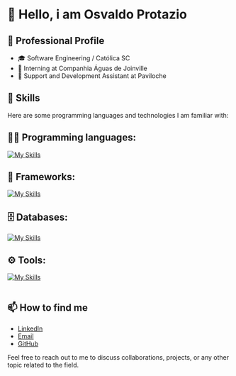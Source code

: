 # 👋 Hello, i am Osvaldo Protazio

## 💼 Professional Profile

- 🎓 Software Engineering / Católica SC
- 💼 Interning at Companhia Águas de Joinville
- 💼 Support and Development Assistant at Paviloche

## 🚀 Skills
Here are some programming languages and technologies I am familiar with:

## 👨‍💻 Programming languages: 
[![My Skills](https://skillicons.dev/icons?i=java,javascript,php)](https://skillicons.dev)

## 🧰 Frameworks: 
[![My Skills](https://skillicons.dev/icons?i=react,laravel)](https://skillicons.dev)

## 🗄️ Databases: 
[![My Skills](https://skillicons.dev/icons?i=mysql,postgres)](https://skillicons.dev)
## ⚙️ Tools:
[![My Skills](https://skillicons.dev/icons?i=git,github,postman)](https://skillicons.dev)<br><br>

## 📫 How to find me
* [LinkedIn](https://www.linkedin.com/in/osvaldo-protazio/)
* [Email](osvaldo1408exe@gmail.com)
* [GitHub](https://github.com/Osvaldo1408exe)

Feel free to reach out to me to discuss collaborations, projects, or any other topic related to the field.
